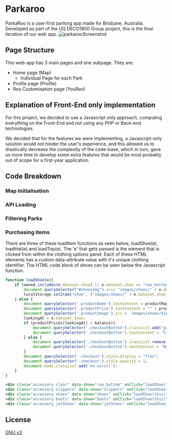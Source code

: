 # Parkaroo

ParkaRoo is a user-first parking app made for Brisbane, Australia. Developed as part of the UQ DECO1800 Group project, this is the final iteration of our web app.
![parkarooScreenshot](https://github.com/user-attachments/assets/b98e6882-a1b7-4ee6-aff1-e9f732179c5d)


## Page Structure

This web-app has 3 main pages and one subpage. They are:
- Home page (Map)
    - Individual Page for each Park
- Profile page (Profile)
- Roo Customisation page (YouRoo)

## Explanation of Front-End only implementation
For this project, we decided to use a Javascript only approach, computing everything on the Front-End and not using any PHP or Back-end technologies.

We decided that for the features we were implementing, a Javascript-only solution would not hinder the user's experience, and this allowed us to drastically decrease the complexity of the code-base, which in turn, gave us more time to develop some extra features that would be most probably out of scope for a first-year application.

## Code Breakdown

### Map Initialisation

### API Loading

### Filtering Parks

### Purchasing items
There are three of these loadItem functions as seen below, loadShoe(e), loadHat(e) and loadTop(e). The 'e' that gets passed is the element that is clicked from within the clothing options panel. Each of these HTML elements has a custom data-attribute value with it's unique clothing identifier. The HTML code block of shoes can be seen below the Javascript function.
```javascript
function loadShoe(e){
    if (owned.includes(e.dataset.shoe) || e.dataset.shoe == "roo_bottom"){
        document.querySelector("#shoesImg").src= "images/shoes/" + e.dataset.shoe + ".png";
        localStorage.setItem("shoe", ("images/shoes/" + e.dataset.shoe + ".png"));
    } else {
        document.querySelector('.productName').textContent = productMapping[e.dataset.shoe];
        document.querySelector('.productPrice').textContent = "" + productPrices[e.dataset.shoe];
        document.querySelector('.productImage').src = `images/shoes/${e.dataset.shoe}.png`;
        lookingAt = e.dataset.shoe;
        if (productPrices[lookingAt] > balance){
            document.querySelector('.checkoutButton').classList.add('greyedOut');
            document.querySelector('.checkoutButton').textContent = "Can't Afford these yet...";
        } else {
            document.querySelector('.checkoutButton').classList.remove('greyedOut');
            document.querySelector('.checkoutButton').textContent = "Buy this item!";
        }
        document.querySelector('.checkout').style.display = "flex";
        document.querySelector('.checkout').style.opacity = 1;
        document.body.classList.add('no-scroll');
    }
}
```
```xml
<div class="accessory clear" data-shoe="roo_bottom" onClick="loadShoe(this)"><span>&#8377</span>0</div>
<div class="accessory slippers" data-shoe="slippers" onClick="loadShoe(this)"><span>&#8377</span>20</div>
<div class="accessory shoes" data-shoe="shoes" onClick="loadShoe(this)"><span>&#8377</span>30</div>
<div class="accessory boots" data-shoe="boots" onClick="loadShoe(this)"><span>&#8377</span>40</div>
<div class="accessory jetShoes" data-shoe="jetShoes" onClick="loadShoe(this)"><span>&#8377</span>100</div>
```

## License

[GNU v3](https://www.gnu.org/licenses/gpl-3.0.en.html)
